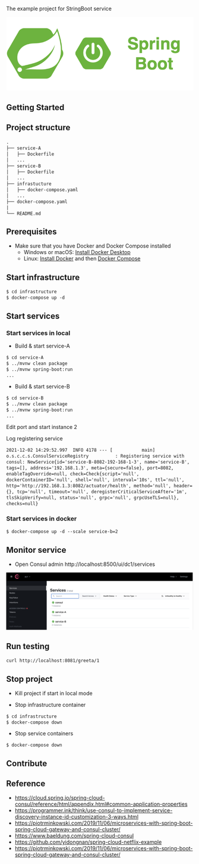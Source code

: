 The example project for StringBoot service

<div align="center">
    <img src="./assets/images/spring_boot_icon.png"/>
</div>

## Getting Started

## Project structure
```
.
├── service-A
│   ├── Dockerfile
│   ...
├── service-B
│   ├── Dockerfile
│   ...
├── infrastucture
│   ├── docker-compose.yaml
│   ...
├── docker-compose.yaml
|
└── README.md
```

## Prerequisites
- Make sure that you have Docker and Docker Compose installed
  - Windows or macOS:
    [Install Docker Desktop](https://www.docker.com/get-started)
  - Linux: [Install Docker](https://www.docker.com/get-started) and then
    [Docker Compose](https://github.com/docker/compose)

## Start infrastructure

```shell script
$ cd infrastructure
$ docker-compose up -d
```

## Start services
### Start services in local

- Build & start service-A

```shell script
$ cd service-A
$ ../mvnw clean package
$ ../mvnw spring-boot:run
...
```

- Build & start service-B

```shell script
$ cd service-B
$ ../mvnw clean package
$ ../mvnw spring-boot:run
...
```

Edit port and start instance 2

Log registering service

```text
2021-12-02 14:29:52.997  INFO 4178 --- [           main] o.s.c.c.s.ConsulServiceRegistry          : Registering service with consul: NewService{id='service-B-8082-192-168-1-3', name='service-B', tags=[], address='192.168.1.3', meta={secure=false}, port=8082, enableTagOverride=null, check=Check{script='null', dockerContainerID='null', shell='null', interval='10s', ttl='null', http='http://192.168.1.3:8082/actuator/health', method='null', header={}, tcp='null', timeout='null', deregisterCriticalServiceAfter='1m', tlsSkipVerify=null, status='null', grpc='null', grpcUseTLS=null}, checks=null}
```

### Start services in docker 

```shell script
$ docker-compose up -d --scale service-b=2
```

## Monitor service 

- Open Consul admin http://localhost:8500/ui/dc1/services

<div align="center">
    <img src="./assets/images/consul.png"/>
</div>

## Run testing

```shell script
curl http://localhost:8081/greeta/1
```

## Stop project

- Kill project if start in local mode

- Stop infrastructure container

```shell script
$ cd infrastructure
$ docker-compose down
```

- Stop service containers

```shell script
$ docker-compose down
```

## Contribute

## Reference
- https://cloud.spring.io/spring-cloud-consul/reference/html/appendix.html#common-application-properties
- https://programmer.ink/think/use-consul-to-implement-service-discovery-instance-id-customization-3-ways.html
- https://piotrminkowski.com/2019/11/06/microservices-with-spring-boot-spring-cloud-gateway-and-consul-cluster/
- https://www.baeldung.com/spring-cloud-consul
- https://github.com/yidongnan/spring-cloud-netflix-example
- https://piotrminkowski.com/2019/11/06/microservices-with-spring-boot-spring-cloud-gateway-and-consul-cluster/